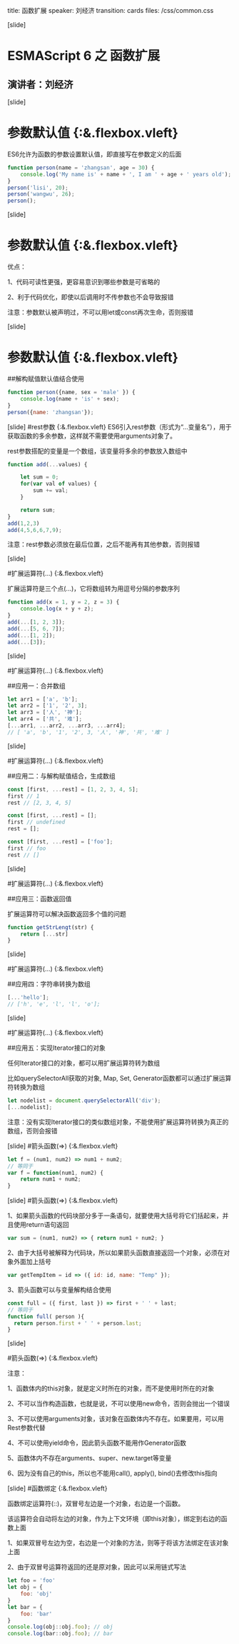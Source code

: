 title: 函数扩展
speaker: 刘经济
transition: cards
files: /css/common.css

[slide]

# ESMAScript 6 之 函数扩展
## 演讲者：刘经济



[slide]

# 参数默认值 {:&.flexbox.vleft}

ES6允许为函数的参数设置默认值，即直接写在参数定义的后面

```javascript
function person(name = 'zhangsan', age = 30) {
	console.log('My name is' + name + ', I am ' + age + ' years old');
}
person('lisi', 20);
person('wangwu', 26);
person();
```




[slide]

# 参数默认值 {:&.flexbox.vleft}

优点：

1、代码可读性更强，更容易意识到哪些参数是可省略的

2、利于代码优化，即使以后调用时不传参数也不会导致报错

注意：参数默认被声明过，不可以用let或const再次生命，否则报错





[slide]

# 参数默认值 {:&.flexbox.vleft}

##解构赋值默认值结合使用

```javascript
function person({name, sex = 'male' }) {
	console.log(name + 'is' + sex);
}
person({name: 'zhangsan'});
```





[slide]
#rest参数 {:&.flexbox.vleft}
ES6引入rest参数（形式为“...变量名”），用于获取函数的多余参数，这样就不需要使用arguments对象了。

rest参数搭配的变量是一个数组，该变量将多余的参数放入数组中

```javascript
function add(...values) {

	let sum = 0;
	for(var val of values) {
		sum += val;
	}

	return sum;
}
add(1,2,3)
add(4,5,6,6,7,9);
```


注意：rest参数必须放在最后位置，之后不能再有其他参数，否则报错





[slide]

#扩展运算符(...) {:&.flexbox.vleft}

扩展运算符是三个点(...)，它将数组转为用逗号分隔的参数序列

```javascript
function add(x = 1, y = 2, z = 3) {
	console.log(x + y + z);
}
add(...[1, 2, 3]);
add(...[5, 6, 7]);
add(...[1, 2]);
add(...[3]);
```




[slide]

#扩展运算符(...) {:&.flexbox.vleft}

##应用一：合并数组

```javascript
let arr1 = ['a', 'b'];
let arr2 = ['1', '2', 3];
let arr3 = ['人', '神'];
let arr4 = ['共', '难'];
[...arr1, ...arr2, ...arr3, ...arr4];
// [ 'a', 'b', '1', '2', 3, '人', '神', '共', '难' ]
```




[slide]

#扩展运算符(...) {:&.flexbox.vleft}

##应用二：与解构赋值结合，生成数组

```javascript
const [first, ...rest] = [1, 2, 3, 4, 5];
first // 1
rest // [2, 3, 4, 5]

const [first, ...rest] = [];
first // undefined
rest = [];

const [first, ...rest] = ['foo'];
first // foo
rest // []
```





[slide]

#扩展运算符(...) {:&.flexbox.vleft}

##应用三：函数返回值

扩展运算符可以解决函数返回多个值的问题

```javascript
function getStrLengt(str) {
	return [...str]
}
```





[slide]

#扩展运算符(...) {:&.flexbox.vleft}

##应用四：字符串转换为数组

```javascript
[...'hello'];
// ['h', 'e', 'l', 'l', 'o'];
```

[slide]

#扩展运算符(...) {:&.flexbox.vleft}

##应用五：实现Iterator接口的对象

任何Iterator接口的对象，都可以用扩展运算符转为数组

比如querySelectorAll获取的对象, Map, Set, Generator函数都可以通过扩展运算符转换为数组

```javascript
let nodelist = document.querySelectorAll('div');
[...nodelist];
```


注意：没有实现Iterator接口的类似数组对象，不能使用扩展运算符转换为真正的数组，否则会报错





[slide]
#箭头函数(=>) {:&.flexbox.vleft}

```javascript
let f = (num1, num2) => num1 + num2;
// 等同于
var f = function(num1, num2) {
	return num1 + num2;
}
```




[slide]
#箭头函数(=>) {:&.flexbox.vleft}

1、如果箭头函数的代码块部分多于一条语句，就要使用大括号将它们括起来，并且使用return语句返回
```javascript
var sum = (num1, num2) => { return num1 + num2; }
```
2、由于大括号被解释为代码块，所以如果箭头函数直接返回一个对象，必须在对象外面加上括号
```javascript
var getTempItem = id => ({ id: id, name: "Temp" });
```
3、箭头函数可以与变量解构结合使用
```javascript
const full = ({ first, last }) => first + ' ' + last;
// 等同于
function full( person ){
  return person.first + ' ' + person.last;
}
```




[slide]

#箭头函数(=>) {:&.flexbox.vleft}

注意：

1、函数体内的this对象，就是定义时所在的对象，而不是使用时所在的对象

2、不可以当作构造函数，也就是说，不可以使用new命令，否则会抛出一个错误

3、不可以使用arguments对象，该对象在函数体内不存在。如果要用，可以用Rest参数代替

4、不可以使用yield命令，因此箭头函数不能用作Generator函数

5、函数体内不存在arguments、super、new.target等变量

6、因为没有自己的this，所以也不能用call(), apply(), bind()去修改this指向

[slide]
#函数绑定 {:&.flexbox.vleft}

函数绑定运算符(::)，双冒号左边是一个对象，右边是一个函数。

该运算符会自动将左边的对象，作为上下文环境（即this对象），绑定到右边的函数上面

1、如果双冒号左边为空，右边是一个对象的方法，则等于将该方法绑定在该对象上面

2、由于双冒号运算符返回的还是原对象，因此可以采用链式写法

```javascript
let foo = 'foo'
let obj = {
	foo: 'obj'
}
let bar = {
	foo: 'bar'
}
console.log(obj::obj.foo); // obj
console.log(bar::obj.foo); // bar
```